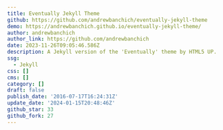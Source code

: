```yaml
---
title: Eventually Jekyll Theme
github: https://github.com/andrewbanchich/eventually-jekyll-theme
demo: https://andrewbanchich.github.io/eventually-jekyll-theme/
author: andrewbanchich
author_link: https://github.com/andrewbanchich
date: 2023-11-26T09:05:46.586Z
description: A Jekyll version of the 'Eventually' theme by HTML5 UP.
ssg:
  - Jekyll
css: []
cms: []
category: []
draft: false
publish_date: '2016-07-17T16:24:31Z'
update_date: '2024-01-15T20:48:46Z'
github_star: 33
github_fork: 27
---
```

